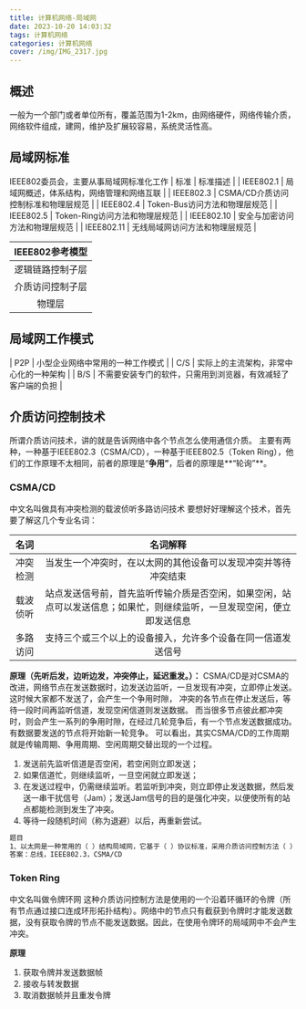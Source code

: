 ```yaml
---
title: 计算机网络-局域网
date: 2023-10-20 14:03:32
tags: 计算机网络
categories: 计算机网络
cover: /img/IMG_2317.jpg
---
```


## 概述
一般为一个部门或者单位所有，覆盖范围为1-2km，由网络硬件，网络传输介质，网络软件组成，建网，维护及扩展较容易，系统灵活性高。

## 局域网标准
IEEE802委员会，主要从事局域网标准化工作
|    标准    |                 标准描述                 |
| IEEE802.1  | 局域网概述，体系结构，网络管理和网络互联 |
| IEEE802.3  |   CSMA/CD介质访问控制标准和物理层规范    |
| IEEE802.4  |      Token-Bus访问方法和物理层规范       |
| IEEE802.5  |      Token-Ring访问方法和物理层规范      |
| IEEE802.10 |      安全与加密访问方法和物理层规范      |
| IEEE802.11 |      无线局域网访问方法和物理层规范      |

| IEEE802参考模型  |
| :--------------: |
| 逻辑链路控制子层 |
| 介质访问控制子层 |
|      物理层      |

## 局域网工作模式
| P2P | 小型企业网络中常用的一种工作模式 |
| C/S | 实际上的主流架构，非常中心化的一种架构 |
| B/S | 不需要安装专门的软件，只需用到浏览器，有效减轻了客户端的负担 |

## 介质访问控制技术

所谓介质访问技术，讲的就是告诉网络中各个节点怎么使用通信介质。
主要有两种，一种基于IEEE802.3（CSMA/CD），一种基于IEEE802.5（Token Ring），他们的工作原理不太相同，前者的原理是“**争用”**，后者的原理是**“轮询”**。

### CSMA/CD

中文名叫做具有冲突检测的载波侦听多路访问技术
要想好好理解这个技术，首先要了解这几个专业名词：

|   名词   |                           名词解释                           |
| :------: | :----------------------------------------------------------: |
| 冲突检测 | 当发生一个冲突时，在以太网的其他设备可以发现冲突并等待冲突结束 |
| 载波侦听 | 站点发送信号前，首先监听传输介质是否空闲，如果空闲，站点可以发送信息；如果忙，则继续监听，一旦发现空闲，便立即发送信息 |
| 多路访问 | 支持三个或三个以上的设备接入，允许多个设备在同一信道发送信号 |

**原理（先听后发，边听边发，冲突停止，延迟重发。）：**
CSMA/CD是对CSMA的改进，网络节点在发送数据时，边发送边监听，一旦发现有冲突，立即停止发送。  这时候大家都不发送了，会产生一个争用时隙， 冲突的各节点在停止发送后，等待一段时间再监听信道，发现空闲信道则发送数据。 而当很多节点彼此都冲突时，则会产生一系列的争用时隙，在经过几轮竞争后，有一个节点发送数据成功。有数据要发送的节点将开始新一轮竞争。  可以看出，其实CSMA/CD的工作周期就是传输周期、争用周期、空闲周期交替出现的一个过程。
1. 发送前先监听信道是否空闲，若空闲则立即发送；
2. 如果信道忙，则继续监听，一旦空闲就立即发送；
3. 在发送过程中，仍需继续监听。若监听到冲突，则立即停止发送数据，然后发送一串干扰信号（Jam）；发送Jam信号的目的是强化冲突，以便使所有的站点都能检测到发生了冲突。
4. 等待一段随机时间（称为退避）以后，再重新尝试。

```tex
题目
1、以太网是一种常用的（ ）结构局域网，它基于（ ）协议标准，采用介质访问控制方法（ ）
答案：总线，IEEE802.3，CSMA/CD
```

### Token Ring
中文名叫做令牌环网
这种介质访问控制方法是使用的一个沿着环循环的令牌（所有节点通过接口连成环形拓扑结构）。网络中的节点只有截获到令牌时才能发送数据，没有获取令牌的节点不能发送数据。因此，在使用令牌环的局域网中不会产生冲突。

**原理**
1. 获取令牌并发送数据帧
2. 接收与转发数据
3. 取消数据帧并且重发令牌
